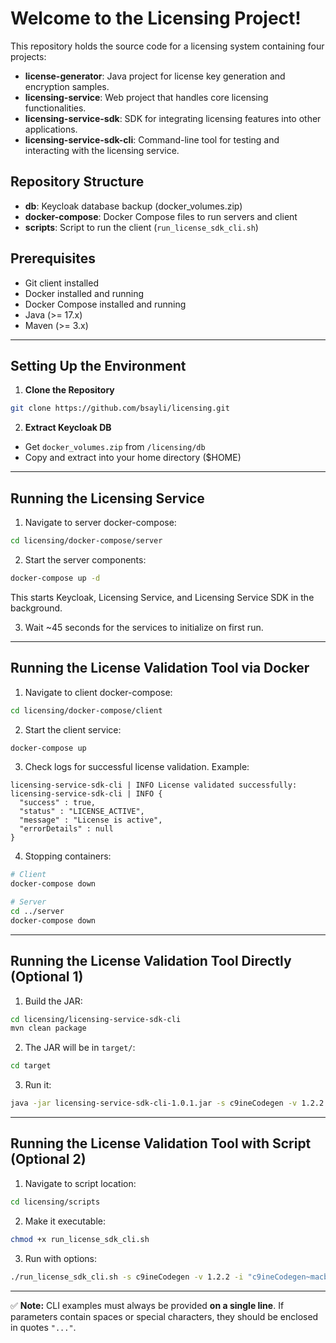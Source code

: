 # Welcome to the Licensing Project!

This repository holds the source code for a licensing system containing four projects:

* **license-generator**: Java project for license key generation and encryption samples.
* **licensing-service**: Web project that handles core licensing functionalities.
* **licensing-service-sdk**: SDK for integrating licensing features into other applications.
* **licensing-service-sdk-cli**: Command-line tool for testing and interacting with the licensing service.

## Repository Structure

* **db**: Keycloak database backup (docker_volumes.zip)
* **docker-compose**: Docker Compose files to run servers and client
* **scripts**: Script to run the client (`run_license_sdk_cli.sh`)

## Prerequisites

* Git client installed
* Docker installed and running
* Docker Compose installed and running
* Java (>= 17.x)
* Maven (>= 3.x)

---

## Setting Up the Environment

1. **Clone the Repository**

```bash
git clone https://github.com/bsayli/licensing.git
```

2. **Extract Keycloak DB**

- Get `docker_volumes.zip` from `/licensing/db`
- Copy and extract into your home directory ($HOME)

---

## Running the Licensing Service

1. Navigate to server docker-compose:

```bash
cd licensing/docker-compose/server
```

2. Start the server components:

```bash
docker-compose up -d
```

This starts Keycloak, Licensing Service, and Licensing Service SDK in the background.

3. Wait ~45 seconds for the services to initialize on first run.

---

## Running the License Validation Tool via Docker

1. Navigate to client docker-compose:

```bash
cd licensing/docker-compose/client
```

2. Start the client service:

```bash
docker-compose up
```

3. Check logs for successful license validation. Example:

```text
licensing-service-sdk-cli | INFO License validated successfully:
licensing-service-sdk-cli | INFO {
  "success" : true,
  "status" : "LICENSE_ACTIVE",
  "message" : "License is active",
  "errorDetails" : null
}
```

4. Stopping containers:

```bash
# Client
docker-compose down

# Server
cd ../server
docker-compose down
```

---

## Running the License Validation Tool Directly (Optional 1)

1. Build the JAR:

```bash
cd licensing/licensing-service-sdk-cli
mvn clean package
```

2. The JAR will be in `target/`:

```bash
cd target
```

3. Run it:

```bash
java -jar licensing-service-sdk-cli-1.0.1.jar -s c9ineCodegen -v 1.2.2 -i "c9ineCodegen~macbookuynjkl5~00:2A:8D:BE:F1:56" -k "v6ZFWUUUDlVaONpVJzzDowezuCkCk6szc4ClvB0ow6V+oyuY2bsJCPdVQErI0F7jiJ44X9xoyRCrMN2Ugz2iK1kekvRkHQdaxREMz8NnQCCIodstpdYqSv+h1lNJqROPzfvj23TxHBSKr0PzlS/OoqulJuHb0rU+9WR/LoAFAr5/L740bToGooZ/KLRKKeGOS3LCJfOApMCVvL9YblYxwPPLTOZC2A=="
```

---

## Running the License Validation Tool with Script (Optional 2)

1. Navigate to script location:

```bash
cd licensing/scripts
```

2. Make it executable:

```bash
chmod +x run_license_sdk_cli.sh
```

3. Run with options:

```bash
./run_license_sdk_cli.sh -s c9ineCodegen -v 1.2.2 -i "c9ineCodegen~macbookuynjkl5~00:2A:8D:BE:F1:56" -k "v6ZFWUUUDlVaONpVJzzDowezuCkCk6szc4ClvB0ow6V+oyuY2bsJCPdVQErI0F7jiJ44X9xoyRCrMN2Ugz2iK1kekvRkHQdaxREMz8NnQCCIodstpdYqSv+h1lNJqROPzfvj23TxHBSKr0PzlS/OoqulJuHb0rU+9WR/LoAFAr5/L740bToGooZ/KLRKKeGOS3LCJfOApMCVvL9YblYxwPPLTOZC2A=="
```

---

✅ **Note:** CLI examples must always be provided **on a single line**. If parameters contain spaces or special characters, they should be enclosed in quotes `"..."`.